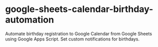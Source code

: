# google-sheets-calendar-birthday-automation
Automate birthday registration to Google Calendar from Google Sheets using Google Apps Script. Set custom notifications for birthdays.
